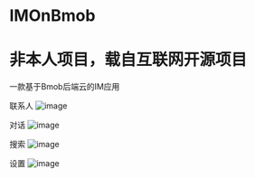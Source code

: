 # IMOnBmob
# 非本人项目，载自互联网开源项目
一款基于Bmob后端云的IM应用

联系人
![image](https://github.com/PhoneChan/IMOnBmob/blob/master/screenshots/contact.png)

对话
![image](https://github.com/PhoneChan/IMOnBmob/blob/master/screenshots/conversion.png)

搜索
![image](https://github.com/PhoneChan/IMOnBmob/blob/master/screenshots/search.png)

设置
![image](https://github.com/PhoneChan/IMOnBmob/blob/master/screenshots/setting.png)


